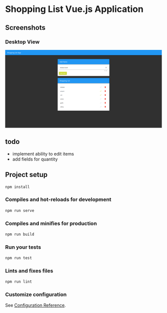 # Shopping List Vue.js Application

## Screenshots

### Desktop View

![desktop version of shopping list app](screenshots/desktop-shopping-list.png)

## todo

- implement ability to edit items
- add fields for quantity

## Project setup

``` sh
npm install
```

### Compiles and hot-reloads for development

``` sh
npm run serve
```

### Compiles and minifies for production

``` sh
npm run build
```

### Run your tests

``` sh
npm run test
```

### Lints and fixes files

``` sh
npm run lint
```

### Customize configuration

See [Configuration Reference](https://cli.vuejs.org/config/).
